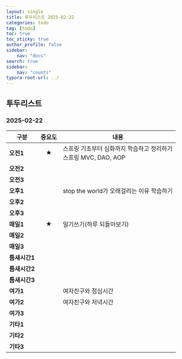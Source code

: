 ```yaml
---
layout: single
title: 투두리스트 2025-02-22
categories: todo
tag: [todo]
toc: true
toc_sticky: true
author_profile: false
sidebar:
    nav: "docs"
search: true
sidebar:
    nav: "counts"
typora-root-url: ../
---
```


## 투두리스트

### 2025-02-22

| 구분          | 중요도 | 내용   |
| ------------- | :----: | ------ |
| **오전1**     |   ★   | 스프링 기초부터 심화까지 학습하고 정리하기<br />스프링 MVC, DAO, AOP |
| **오전2**     |        |  |
| **오전3**     |        |        |
| **오후1**     |  | stop the world가 오래걸리는 이유 학습하기 |
| **오후2**     |        |        |
| **오후3**     |        |        |
| **매일1**     | ★   | 일기쓰기(하루 되돌아보기) |
| **매일2**     |        |        |
| **매일3**     |        |        |
| **틈새시간1** |  |  |
| **틈새시간2** |        |        |
| **틈새시간3** |        |        |
| **여가1**     |  | 여자친구와 점심시간 |
| **여가2**     |        | 여자친구와 저녁시간 |
| **여가3**     |        |        |
| **기타1**     |        |        |
| **기타2**     |        |        |
| **기타3**     |        |        |

